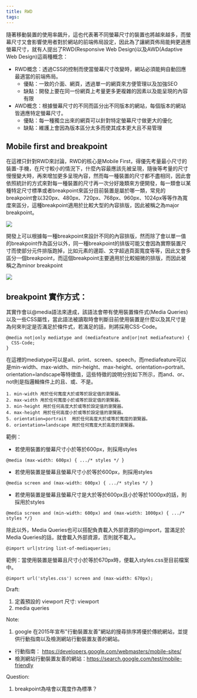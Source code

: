 ```yaml
---
title: RWD
tags:
---
```




隨著移動裝置的使用率飆升，這也代表著不同螢幕尺寸的裝置也將越來越多，而螢幕尺寸又會影響使用者對於網站的前端佈局設定，因此為了讓網頁佈局能夠更適應螢幕尺寸，就有人提出了RWD(Responsive Web Design)以及AWD(Adaptive Web Design)這兩種概念：


- RWD概念：透過CSS的控制而使當螢幕尺寸改變時，網站必須能夠自動回應最適當的前端佈局。
	- 優點：一致的介面、網頁，透過單一的網頁來方便管理以及加強SEO
	- 缺點：開發上要在同一份網頁上考量更多更複雜的因素以及能呈現的內容有限
- AWD概念：根據螢幕尺寸的不同而區分出不同版本的網站，每個版本的網站皆適應特定螢幕尺寸。
	- 優點：每一種獨立出來的網頁可以針對特定螢幕尺寸做更大的優化
	- 缺點：維護上會因為版本區分太多而使其成本更大且不易管理

## Mobile first and breakpoint

在這裡只針對RWD來討論，RWD的核心是Mobile First，得優先考量最小尺寸的裝置-手機，在尺寸較小的情況下，什麼內容最應該先被呈現，隨後等考量的尺寸慢慢變大時，再來增加更多呈現內容，然而每一種裝置的尺寸都不盡相同，因此會依照統計的方式來對每一種裝置的尺寸再一次分好幾類來方便開發，每一類會以某種特定尺寸標準或者breakpoint來區分目前裝置是屬於哪一類，常見的breakpoint會以320px、480px、720px、768px、960px、1024px等等作為寬度來區分，這種breakpoint適用於比較大型的內容排版，因此被稱之為major breakpoint。

![](https://res.cloudinary.com/dqfxgtyoi/image/upload/v1629897360/blog/rwd/majorBreakPoint_euitnt.png)

開發上可以根據每一種breakpoint來設計不同的內容排版，然而除了會以單一值的breakpoint作為區分以外，同一種breakpoint的排版可能又會因為實際裝置尺寸而使部分元件排版跑掉，比如元素的邊距、文字超過頁面寬度等等，因此又會多區分一個breakpoint，而這個breakpoint主要適用於比較細微的排版，而因此被稱之為minor breakpoint

![](https://res.cloudinary.com/dqfxgtyoi/image/upload/v1629897366/blog/rwd/minorAndMajorBreakPoint_lg8fps.png)

## breakpoint 實作方式：

其實作會以@media語法來達成，該語法會帶有使用裝置條件式(Media Queries)以及一些CSS屬性，當此語法被讀取時會判斷目前使用裝置是什麼以及其尺寸是為何來判定是否滿足於條件式，若滿足的話，則將採用CSS-Code。
```
@media not|only mediatype and (mediafeature and|or|not mediafeature) {
  CSS-Code;
}
```

在這裡的mediatype可以是all、print、screen、speech，而mediafeature可以是min-width、max-width、min-height、max-height、orientation=portrait、orientation=landscape等特徵值，這些特徵的說明分別如下所示，而and、or、not則是指邏輯條件上的且、或、不是。

```
1. min-width 用於任何寬度大於或等於設定值的瀏覽器。
2. max-width 用於任何寬度小於或等於設定值的瀏覽器。
3. min-height 用於任何高度大於或等於設定值的瀏覽器。
4. max-height 用於任何高度小於或等於設定值的瀏覽器。
5. orientation=portrait  用於任何高度大於或等於寬度的瀏覽器。
6. orientation=landscape 用於任何寬度大於高度的瀏覽器。
```

範例：
- 若使用裝置的螢幕尺寸小於等於600px，則採用styles
```
@media (max-width: 600px) { .../* styles */ }
```
- 若使用裝置是螢幕且螢幕尺寸小於等於600px，則採用styles
```
@media screen and (max-width: 600px) { .../* styles */ }
```

- 若使用裝置是螢幕且螢幕尺寸是大於等於600px且小於等於1000px的話，則採用於styles
```
@media screen and (min-width: 600px) and (max-width: 1000px) { .../* styles */}
```

除此以外，Media Queries也可以搭配負責載入外部資源的@import，當滿足於Media Queries的話，就會載入外部資源，否則就不載入。

```
@import url|string list-of-mediaqueries;
```

範例：當使用裝置是螢幕且尺寸小於等於670px時，便載入styles.css至目前檔案中。

```
@import url('styles.css') screen and (max-width: 670px);
```


Draft:
1. 定義預設的 viewport 尺寸: viewport
2. media queries



Note:
1. google 在2015年宣布"行動裝置友善"網站的搜尋排序將優於傳統網站，並提供行動指南以及檢測網站行動裝置友善的網站。
- 行動指南： https://developers.google.com/webmasters/mobile-sites/
- 檢測網站行動裝置友善的網站：https://search.google.com/test/mobile-friendly

Question:
1. breakpoint為啥會以寬度作為標準？
